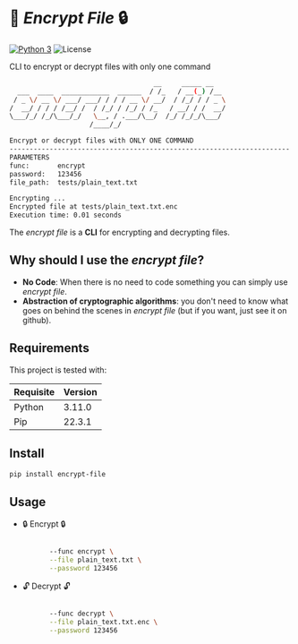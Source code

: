# :page_with_curl:	_Encrypt File_ :lock: 
[![Python 3](https://img.shields.io/badge/Python-3-blue.svg)](https://www.python.org/downloads/release/python-381/)
![License](https://img.shields.io/badge/Code%20License-MIT-blue.svg)

CLI to encrypt or decrypt files with only one command
```bash
                                    __     _____ __   
  ___  ____  ____________  ______  / /_   / __(_) /__ 
 / _ \/ __ \/ ___/ ___/ / / / __ \/ __/  / /_/ / / _ \
/  __/ / / / /__/ /  / /_/ / /_/ / /_   / __/ / /  __/
\___/_/ /_/\___/_/   \__, / .___/\__/  /_/ /_/_/\___/ 
                    /____/_/                          

Encrypt or decrypt files with ONLY ONE COMMAND 
----------------------------------------------------------------------
PARAMETERS
func:		encrypt
password:	123456
file_path:	tests/plain_text.txt

Encrypting ...
Encrypted file at tests/plain_text.txt.enc
Execution time: 0.01 seconds                        
```
The _encrypt file_ is a **CLI** for encrypting and decrypting files.

## Why should I use the _encrypt file_?
- **No Code**: When there is no need to code something you can simply use _encrypt file_.
- **Abstraction of cryptographic algorithms**: you don't need to know what goes on behind the scenes in _encrypt file_ (but if you want, just see it on github).

## Requirements
This project is tested with:

| Requisite      | Version  |
|----------------|----------|
| Python         | 3.11.0   |
| Pip            | 22.3.1   |

## Install
```sh
pip install encrypt-file
```

## Usage
- :lock: Encrypt :lock:
```bash

          --func encrypt \
          --file plain_text.txt \
          --password 123456
```

- :unlock: Decrypt :unlock:
```bash

          --func decrypt \
          --file plain_text.txt.enc \
          --password 123456
```
